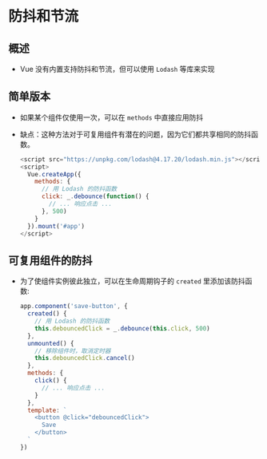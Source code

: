 # 防抖和节流

## 概述

*   Vue 没有内置支持防抖和节流，但可以使用 `Lodash` 等库来实现

## 简单版本

*   如果某个组件仅使用一次，可以在 `methods` 中直接应用防抖

*   缺点：这种方法对于可复用组件有潜在的问题，因为它们都共享相同的防抖函数。

    ```javascript
    <script src="https://unpkg.com/lodash@4.17.20/lodash.min.js"></script>
    <script>
      Vue.createApp({
        methods: {
          // 用 Lodash 的防抖函数
          click: _.debounce(function() {
            // ... 响应点击 ...
          }, 500)
        }
      }).mount('#app')
    </script>
    ```

## 可复用组件的防抖

*   为了使组件实例彼此独立，可以在生命周期钩子的 `created` 里添加该防抖函数:

    ```javascript
    app.component('save-button', {
      created() {
        // 用 Lodash 的防抖函数
        this.debouncedClick = _.debounce(this.click, 500)
      },
      unmounted() {
        // 移除组件时，取消定时器
        this.debouncedClick.cancel()
      },
      methods: {
        click() {
          // ... 响应点击 ...
        }
      },
      template: `
        <button @click="debouncedClick">
          Save
        </button>
      `
    })
    ```
